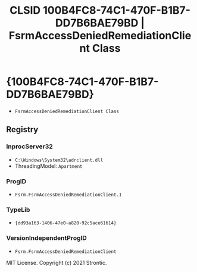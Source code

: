 ﻿---
title: "CLSID 100B4FC8-74C1-470F-B1B7-DD7B6BAE79BD | FsrmAccessDeniedRemediationClient Class"
excerpt: What is COM-Object CLSID 100B4FC8-74C1-470F-B1B7-DD7B6BAE79BD?
---

# {100B4FC8-74C1-470F-B1B7-DD7B6BAE79BD}

* `FsrmAccessDeniedRemediationClient Class`

## Registry


### InprocServer32

* `C:\Windows\System32\adrclient.dll`
* ThreadingModel: `Apartment`

### ProgID

* `Fsrm.FsrmAccessDeniedRemediationClient.1`

### TypeLib

* `{dd93a163-1406-47e0-a820-92c5ace61614}`

### VersionIndependentProgID

* `Fsrm.FsrmAccessDeniedRemediationClient`

MIT License. Copyright (c) 2021 Strontic.


